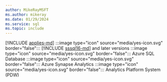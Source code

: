 ```yaml
---
author: MikeRayMSFT
ms.author: mikeray
ms.date: 01/29/2024
ms.service: sql
ms.topic: include
---
```


[!INCLUDE [applies-md](applies-md.md)] :::image type="icon" source="media/yes-icon.svg" border="false"::: [!INCLUDE [sssql16-md](sssql16-md.md)] and later versions :::image type="icon" source="media/yes-icon.svg" border="false"::: Azure SQL Database :::image type="icon" source="media/yes-icon.svg" border="false"::: Azure Synapse Analytics :::image type="icon" source="media/yes-icon.svg" border="false"::: Analytics Platform System (PDW)
